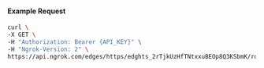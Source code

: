 <!-- Code generated for API Clients. DO NOT EDIT. -->

#### Example Request

```bash
curl \
-X GET \
-H "Authorization: Bearer {API_KEY}" \
-H "Ngrok-Version: 2" \
https://api.ngrok.com/edges/https/edghts_2rTjkUzHfTNtxxuBEOp8Q3KSbmK/routes/edghtsrt_2rTjkTFYgtKo6kvhTKTQavepXFJ/user_agent_filter
```
